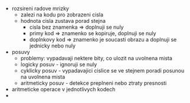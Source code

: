 - rozsireni radove mrizky
	- zalezi na kodu pro zobrazeni cisla
	- hodnota cisla zustava porad stejna
		- cisla bez znamenka => doplnuji se nuly
		- primy kod => znamenko se kopiruje, doplnuji se nuly
		- doplnkovy kod => znamenko je soucasti obrazu a doplnuji se jednicky nebo nuly
- posuvy
	- problemy: vypadavaji nektere bity, co ulozit na uvolnena mista
	- logicky posuv - ignoruji se nuly
	- cyklicky posuv - vypadavajici cislice se ve stejnem poradi posunou na uvolnena mista
	- aritmeticky posuv - detekce preplneni nebo ztraty presnosti
- aritmeticke operace v jednotlivych kodech
- 